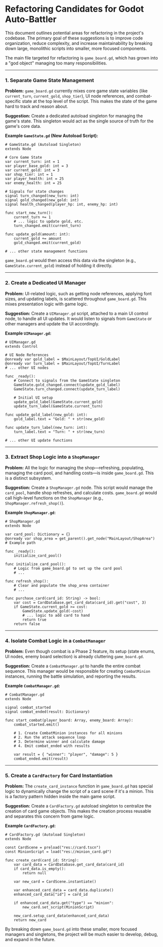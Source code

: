 # Refactoring Candidates for Godot Auto-Battler

This document outlines potential areas for refactoring in the project's codebase. The primary goal of these suggestions is to improve code organization, reduce complexity, and increase maintainability by breaking down large, monolithic scripts into smaller, more focused components.

The main file targeted for refactoring is `game_board.gd`, which has grown into a "god object" managing too many responsibilities.

---

### 1. Separate Game State Management

**Problem:** `game_board.gd` currently mixes core game state variables (like `current_turn`, `current_gold`, `shop_tier`), UI node references, and combat-specific state at the top level of the script. This makes the state of the game hard to track and reason about.

**Suggestion:** Create a dedicated autoload singleton for managing the game's state. This singleton would act as the single source of truth for the game's core data.

**Example `GameState.gd` (New Autoload Script):**
```gdscript
# GameState.gd (Autoload Singleton)
extends Node

# Core Game State
var current_turn: int = 1
var player_base_gold: int = 3
var current_gold: int = 3
var shop_tier: int = 1
var player_health: int = 25
var enemy_health: int = 25

# Signals for state changes
signal turn_changed(new_turn: int)
signal gold_changed(new_gold: int)
signal health_changed(player_hp: int, enemy_hp: int)

func start_new_turn():
    current_turn += 1
    # ... logic to update gold, etc.
    turn_changed.emit(current_turn)

func update_gold(amount: int):
    current_gold += amount
    gold_changed.emit(current_gold)

# ... other state management functions
```

`game_board.gd` would then access this data via the singleton (e.g., `GameState.current_gold`) instead of holding it directly.

---

### 2. Create a Dedicated UI Manager

**Problem:** UI-related logic, such as getting node references, applying font sizes, and updating labels, is scattered throughout `game_board.gd`. This mixes presentation logic with game logic.

**Suggestion:** Create a `UIManager.gd` script, attached to a main UI control node, to handle all UI updates. It would listen to signals from `GameState` or other managers and update the UI accordingly.

**Example `UIManager.gd`:**
```gdscript
# UIManager.gd
extends Control

# UI Node References
@onready var gold_label = $MainLayout/TopUI/GoldLabel
@onready var turn_label = $MainLayout/TopUI/TurnLabel
# ... other UI nodes

func _ready():
    # Connect to signals from the GameState singleton
    GameState.gold_changed.connect(update_gold_label)
    GameState.turn_changed.connect(update_turn_label)
    
    # Initial UI setup
    update_gold_label(GameState.current_gold)
    update_turn_label(GameState.current_turn)

func update_gold_label(new_gold: int):
    gold_label.text = "Gold: " + str(new_gold)

func update_turn_label(new_turn: int):
    turn_label.text = "Turn: " + str(new_turn)

# ... other UI update functions
```

---

### 3. Extract Shop Logic into a `ShopManager`

**Problem:** All the logic for managing the shop—refreshing, populating, managing the card pool, and handling costs—is inside `game_board.gd`. This is a distinct subsystem.

**Suggestion:** Create a `ShopManager.gd` node. This script would manage the `card_pool`, handle shop refreshes, and calculate costs. `game_board.gd` would call high-level functions on the `ShopManager` (e.g., `ShopManager.refresh_shop()`).

**Example `ShopManager.gd`:**
```gdscript
# ShopManager.gd
extends Node

var card_pool: Dictionary = {}
@onready var shop_area = get_parent().get_node("MainLayout/ShopArea") # Example path

func _ready():
    initialize_card_pool()

func initialize_card_pool():
    # Logic from game_board.gd to set up the card pool
    # ...

func refresh_shop():
    # Clear and populate the shop_area container
    # ...

func purchase_card(card_id: String) -> bool:
    var cost = CardDatabase.get_card_data(card_id).get("cost", 3)
    if GameState.current_gold >= cost:
        GameState.update_gold(-cost)
        # ... logic to add card to hand
        return true
    return false
```

---

### 4. Isolate Combat Logic in a `CombatManager`

**Problem:** Even though combat is a Phase 2 feature, its setup (state enums, UI nodes, enemy board selection) is already cluttering `game_board.gd`.

**Suggestion:** Create a `CombatManager.gd` to handle the entire combat sequence. This manager would be responsible for creating `CombatMinion` instances, running the battle simulation, and reporting the results.

**Example `CombatManager.gd`:**
```gdscript
# CombatManager.gd
extends Node

signal combat_started
signal combat_ended(result: Dictionary)

func start_combat(player_board: Array, enemy_board: Array):
    combat_started.emit()
    
    # 1. Create CombatMinion instances for all minions
    # 2. Run the attack sequence loop
    # 3. Determine winner and calculate damage
    # 4. Emit combat_ended with results
    
    var result = { "winner": "player", "damage": 5 }
    combat_ended.emit(result)
```

---

### 5. Create a `CardFactory` for Card Instantiation

**Problem:** The `create_card_instance` function in `game_board.gd` has special logic to dynamically change the script of a card scene if it's a minion. This is a factory pattern hidden inside the main game script.

**Suggestion:** Create a `CardFactory.gd` autoload singleton to centralize the creation of card game objects. This makes the creation process reusable and separates this concern from game logic.

**Example `CardFactory.gd`:**
```gdscript
# CardFactory.gd (Autoload Singleton)
extends Node

const CardScene = preload("res://card.tscn")
const MinionScript = load("res://minion_card.gd")

func create_card(card_id: String):
    var card_data = CardDatabase.get_card_data(card_id)
    if card_data.is_empty():
        return null

    var new_card = CardScene.instantiate()
    
    var enhanced_card_data = card_data.duplicate()
    enhanced_card_data["id"] = card_id

    if enhanced_card_data.get("type") == "minion":
        new_card.set_script(MinionScript)

    new_card.setup_card_data(enhanced_card_data)
    return new_card
```

By breaking down `game_board.gd` into these smaller, more focused managers and singletons, the project will be much easier to develop, debug, and expand in the future. 